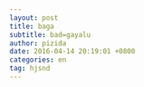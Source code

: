 ```yaml
---
layout: post
title: baga
subtitle: bad=gayalu
author: pizida
date: 2016-04-14 20:19:01 +0800
categories: en
tag: hjsnd
---
```

